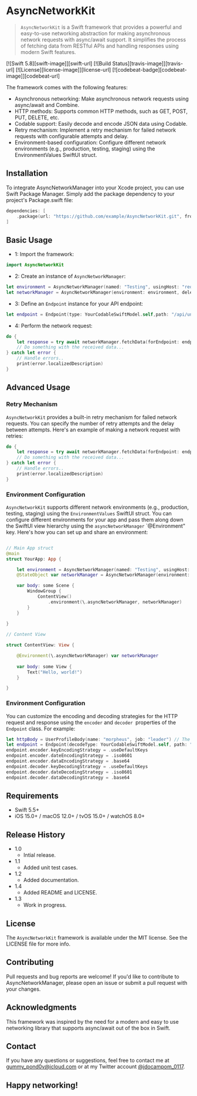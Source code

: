 # AsyncNetworkKit

> `AsyncNetworkKit` is a Swift framework that provides a powerful and easy-to-use networking abstraction for making asynchronous network requests with async/await support. It simplifies the process of fetching data from RESTful APIs and handling responses using modern Swift features.

[![Swift 5.8][swift-image]][swift-url]
[![Build Status][travis-image]][travis-url]
[![License][license-image]][license-url]
[![codebeat-badge][codebeat-image]][codebeat-url]

The framework comes with the following features:

- Asynchronous networking: Make asynchronous network requests using async/await and Combine.
- HTTP methods: Supports common HTTP methods, such as GET, POST, PUT, DELETE, etc.
- Codable support: Easily decode and encode JSON data using Codable.
- Retry mechanism: Implement a retry mechanism for failed network requests with configurable attempts and delay.
- Environment-based configuration: Configure different network environments (e.g., production, testing, staging) using the EnvironmentValues SwiftUI struct.

## Installation

To integrate AsyncNetworkManager into your Xcode project, you can use Swift Package Manager. Simply add the package dependency to your project's Package.swift file:

```swift
dependencies: [
    .package(url: "https://github.com/example/AsyncNetworkKit.git", from: "1.0.0")
]
```

## Basic Usage

- 1: Import the framework:

```swift
import AsyncNetworkKit

```

- 2:  Create an instance of `AsyncNetworkManager`:

```swift
let environment = AsyncNetworkManager(named: "Testing", usingHost: "reqres.io", session: .shared)
let networkManager = AsyncNetworkManager(environment: environment, delegate: nil)

```

- 3:  Define an `Endpoint` instance for your API endpoint:

```swift
let endpoint = Endpoint(type: YourCodableSwiftModel.self,path: "/api/unknown", httpMethod: .get, headers: [:])
```

- 4:  Perform the network request:

```swift
do {
    let response = try await networkManager.fetchData(forEndpoint: endpoint)
    // Do something with the received data...
} catch let error {
    // Handle errors..
    print(error.localizedDescription)
}
```

## Advanced Usage

### Retry Mechanism

`AsyncNetworkKit` provides a built-in retry mechanism for failed network requests. You can specify the number of retry attempts and the delay between attempts. Here's an example of making a network request with retries:

```swift
do {
    let response = try await networkManager.fetchData(forEndpoint: endpoint, attempts: 3, delay: UInt64(1.0))
    // Do something with the received data...
} catch let error {
    // Handle errors..
    print(error.localizedDescription)
}
```

### Environment Configuration

`AsyncNetworkKit` supports different network environments (e.g., production, testing, staging) using the `EnvironmentValues` SwiftUI struct. You can configure different environments for your app and pass them along down the SwiftUI view hierarchy using the `asyncNetworkManager` `@Environment" key. Here's how you can set up and share an environment:

```swift

// Main App struct
@main
struct YourApp: App {

    let environment = AsyncNetworkManager(named: "Testing", usingHost: "reqres.io", session: .shared)
    @StateObject var networkManager = AsyncNetworkManager(environment: environment, delegate: nil)

    var body: some Scene {
        WindowGroup {
            ContentView()
                .environment(\.asyncNetworkManager, networkManager)
        }
    }
    
}

// Content View 

struct ContentView: View {

    @Environment(\.asyncNetworkManager) var networkManager
    
    var body: some View {
        Text("Hello, world!")
    }

}
```

### Environment Configuration

You can customize the encoding and decoding strategies for the HTTP request and response using the `encoder` and `decoder `properties of the `Endpoint` class. For example:

```swift
let httpBody = UserProfileBody(name: "morpheus", job: "leader") // The Encodable Swift model to be sent as the request's httpBody property.
let endpoint = Endpoint(decodeType: YourCodableSwiftModel.self, path: "/api/users", httpMethod: .post, headers: [:], httpData: httpBody)
endpoint.encoder.keyEncodingStrategy = .useDefaultKeys
endpoint.encoder.dateEncodingStrategy = .iso8601
endpoint.encoder.dataEncodingStrategy = .base64
endpoint.decoder.keyDecodingStrategy = .useDefaultKeys
endpoint.decoder.dateDecodingStrategy = .iso8601
endpoint.decoder.dataDecodingStrategy = .base64
```

## Requirements

- Swift 5.5+
- iOS 15.0+ / macOS 12.0+ / tvOS 15.0+ / watchOS 8.0+

## Release History

* 1.0
    * Intial release.
* 1.1
    * Added unit test cases.
* 1.2
    * Added documentation.
* 1.4
    * Added README and LICENSE.
* 1.3
    * Work in progress.

## License

The `AsyncNetworkKit` framework is available under the MIT license. See the LICENSE file for more info.

## Contributing

Pull requests and bug reports are welcome! If you'd like to contribute to AsyncNetworkManager, please open an issue or submit a pull request with your changes.

## Acknowledgments

This framework was inspired by the need for a modern and easy to use networking library that supports async/await out of the box in Swift.

## Contact

If you have any questions or suggestions, feel free to contact me at gummy_pond0v@icloud.com or at my Twitter account [@jdocampom_0117](https://twitter.com/jdocampom_0117).

## Happy networking!
